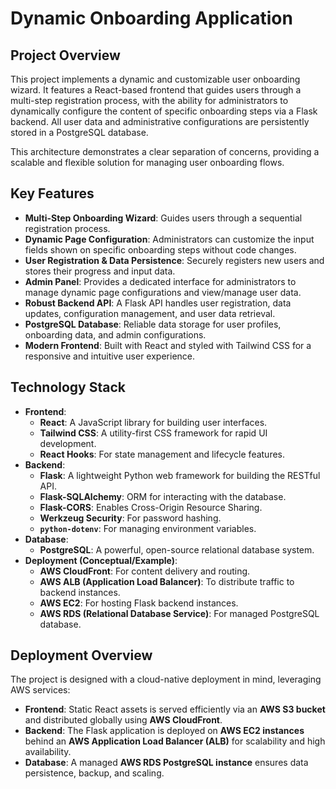# Dynamic Onboarding Application

## Project Overview

This project implements a dynamic and customizable user onboarding wizard. It features a React-based frontend that guides users through a multi-step registration process, with the ability for administrators to dynamically configure the content of specific onboarding steps via a Flask backend. All user data and administrative configurations are persistently stored in a PostgreSQL database.

This architecture demonstrates a clear separation of concerns, providing a scalable and flexible solution for managing user onboarding flows.

## Key Features

* **Multi-Step Onboarding Wizard**: Guides users through a sequential registration process.
* **Dynamic Page Configuration**: Administrators can customize the input fields shown on specific onboarding steps without code changes.
* **User Registration & Data Persistence**: Securely registers new users and stores their progress and input data.
* **Admin Panel**: Provides a dedicated interface for administrators to manage dynamic page configurations and view/manage user data.
* **Robust Backend API**: A Flask API handles user registration, data updates, configuration management, and user data retrieval.
* **PostgreSQL Database**: Reliable data storage for user profiles, onboarding data, and admin configurations.
* **Modern Frontend**: Built with React and styled with Tailwind CSS for a responsive and intuitive user experience.

## Technology Stack

* **Frontend**:
    * **React**: A JavaScript library for building user interfaces.
    * **Tailwind CSS**: A utility-first CSS framework for rapid UI development.
    * **React Hooks**: For state management and lifecycle features.
* **Backend**:
    * **Flask**: A lightweight Python web framework for building the RESTful API.
    * **Flask-SQLAlchemy**: ORM for interacting with the database.
    * **Flask-CORS**: Enables Cross-Origin Resource Sharing.
    * **Werkzeug Security**: For password hashing.
    * **`python-dotenv`**: For managing environment variables.
* **Database**:
    * **PostgreSQL**: A powerful, open-source relational database system.
* **Deployment (Conceptual/Example)**:
    * **AWS CloudFront**: For content delivery and routing.
    * **AWS ALB (Application Load Balancer)**: To distribute traffic to backend instances.
    * **AWS EC2**: For hosting Flask backend instances.
    * **AWS RDS (Relational Database Service)**: For managed PostgreSQL database.

## Deployment Overview

The project is designed with a cloud-native deployment in mind, leveraging AWS services:

* **Frontend**: Static React assets is served efficiently via an **AWS S3 bucket** and distributed globally using **AWS CloudFront**.
* **Backend**: The Flask application is deployed on **AWS EC2 instances** behind an **AWS Application Load Balancer (ALB)** for scalability and high availability. 
* **Database**: A managed **AWS RDS PostgreSQL instance** ensures data persistence, backup, and scaling.
